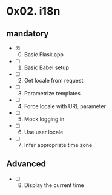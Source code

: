 # 0x02. i18n
## mandatory
- [x] 0. Basic Flask app
- [ ] 1. Basic Babel setup
- [ ] 2. Get locale from request
- [ ] 3. Parametrize templates
- [ ] 4. Force locale with URL parameter
- [ ] 5. Mock logging in
- [ ] 6. Use user locale
- [ ] 7. Infer appropriate time zone
## Advanced
- [ ] 8. Display the current time 

